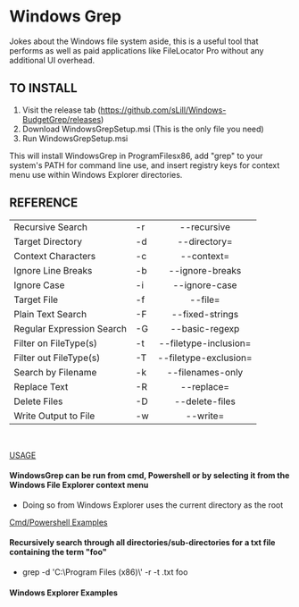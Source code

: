 <h1>Windows Grep</h1>

Jokes about the Windows file system aside, this is a useful tool that performs as well as paid applications like FileLocator Pro without any additional UI overhead.  

<h2>TO INSTALL</h2>

1. Visit the release tab (https://github.com/sLill/Windows-BudgetGrep/releases)
2. Download WindowsGrepSetup.msi (This is the only file you need)
2. Run WindowsGrepSetup.msi

This will install WindowsGrep in ProgramFilesx86, add "grep" to your system's PATH for command line use, and insert registry keys for context menu use within Windows Explorer directories.

<h2>REFERENCE</h2>

|                           |    |                       |
| ------------------------- | -- | :-------------------: |
| Recursive Search          | -r | --recursive           |
| Target Directory          | -d | --directory=          |
| Context Characters        | -c | --context=            |
| Ignore Line Breaks        | -b | --ignore-breaks       |
| Ignore Case               | -i | --ignore-case         |
| Target File               | -f | --file=               |
| Plain Text Search         | -F | --fixed-strings       |
| Regular Expression Search | -G | --basic-regexp        |
| Filter on FileType(s)     | -t | --filetype-inclusion= |
| Filter out FileType(s)    | -T | --filetype-exclusion= |
| Search by Filename        | -k | --filenames-only      |
| Replace Text              | -R | --replace=            |
| Delete Files              | -D | --delete-files        |
| Write Output to File      | -w | --write=              |

<br/>

<u>USAGE</u>
<h4>WindowsGrep can be run from cmd, Powershell or by selecting it from the Windows File Explorer context menu</h4>
<ul><li>Doing so from Windows Explorer uses the current directory as the root</li></ul> 

<span style="text-decoration: underline">Cmd/Powershell Examples</span> <br/>

<h4>Recursively search through all directories/sub-directories for a txt file containing the term "foo"</h4>
<ul><li>grep -d 'C:\Program Files (x86)\' -r -t .txt foo</li></ul>

<h4>Windows Explorer Examples</h4>


